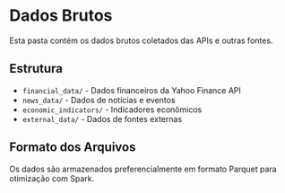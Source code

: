 # Dados Brutos

Esta pasta contém os dados brutos coletados das APIs e outras fontes.

## Estrutura

- `financial_data/` - Dados financeiros da Yahoo Finance API
- `news_data/` - Dados de notícias e eventos
- `economic_indicators/` - Indicadores econômicos
- `external_data/` - Dados de fontes externas

## Formato dos Arquivos

Os dados são armazenados preferencialmente em formato Parquet para otimização com Spark.